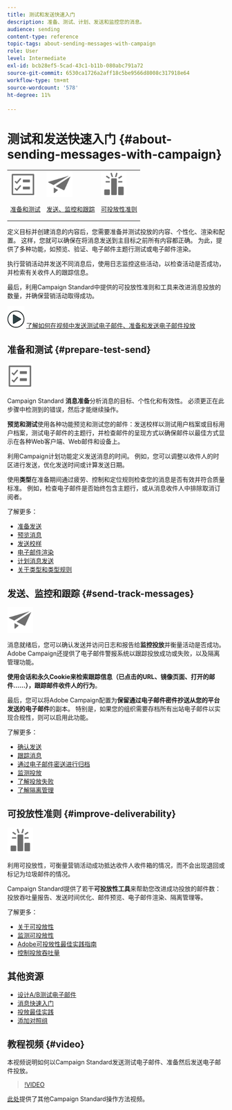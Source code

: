 ```yaml
---
title: 测试和发送快速入门
description: 准备、测试、计划、发送和监控您的消息。
audience: sending
content-type: reference
topic-tags: about-sending-messages-with-campaign
role: User
level: Intermediate
exl-id: bcb28ef5-5cad-43c1-b11b-080abc791a72
source-git-commit: 6530ca1726a2aff18c5be9566d8008c317918e64
workflow-type: tm+mt
source-wordcount: '578'
ht-degree: 11%

---
```


# 测试和发送快速入门 {#about-sending-messages-with-campaign}

<table>
<tr>
<td><img src="assets/do-not-localize/icon_prepare.svg" width="60px"><p><a href="#prepare-test-send">准备和测试</a></p></td>
<td><img src="assets/do-not-localize/icon_send.svg" width="60px"><p><a href="#send-track-messages">发送、监控和跟踪</a></p></td>
<td><img src="assets/do-not-localize/icon_deliverability.svg" width="60px"><p><a href="#improve-deliverability">可投放性准则</a></p></td></tr>
</table>

定义目标并创建消息的内容后，您需要准备并测试投放的内容、个性化、渲染和配置。 这样，您就可以确保在将消息发送到主目标之前所有内容都正确。 为此，提供了多种功能，如预览、验证、电子邮件主题行测试或电子邮件渲染。

执行营销活动并发送不同消息后，使用日志监控这些活动，以检查活动是否成功，并检索有关收件人的跟踪信息。

最后，利用Campaign Standard中提供的可投放性准则和工具来改进消息投放的数量，并确保营销活动取得成功。

![](assets/do-not-localize/how-to-video.png) [了解如何在视频中发送测试电子邮件、准备和发送电子邮件投放](#video)

## 准备和测试 {#prepare-test-send}

<img src="assets/do-not-localize/icon_prepare.svg" width="60px">

Campaign Standard **消息准备**&#x200B;分析消息的目标、个性化和有效性。 必须更正在此步骤中检测到的错误，然后才能继续操作。

**预览和测试**&#x200B;使用各种功能预览和测试您的邮件：发送校样以测试用户档案或目标用户档案，测试电子邮件的主题行，并检查邮件的呈现方式以确保邮件以最佳方式显示在各种Web客户端、Web邮件和设备上。

利用Campaign计划功能定义发送消息的时间。 例如，您可以调整以收件人的时区进行发送，优化发送时间或计算发送日期。

使用&#x200B;**类型**&#x200B;在准备期间通过疲劳、控制和定位规则检查您的消息是否有效并符合质量标准。 例如，检查电子邮件是否始终包含主题行，或从消息收件人中排除取消订阅者。

了解更多：

* [准备发送](../../sending/using/preparing-the-send.md)
* [预览消息](../../sending/using/previewing-messages.md)
* [发送校样](../../sending/using/sending-proofs.md)
* [电子邮件渲染](../../sending/using/email-rendering.md)
* [计划消息发送](../../sending/using/about-scheduling-messages.md)
* [关于类型和类型规则](../../sending/using/about-typology-rules.md)

## 发送、监控和跟踪 {#send-track-messages}

<img src="assets/do-not-localize/icon_send.svg"  width="60px">

消息就绪后，您可以确认发送并访问日志和报告给&#x200B;**监控投放**&#x200B;并衡量活动是否成功。 Adobe Campaign还提供了电子邮件警报系统以跟踪投放成功或失败，以及隔离管理功能。

**使用会话和永久Cookie来检索跟踪信息（已点击的URL、镜像页面、打开的邮件……），跟踪邮件收件人的行为**。

最后，您可以将Adobe Campaign配置为&#x200B;**保留通过电子邮件密件抄送从您的平台发送的电子邮件**&#x200B;的副本。 特别是，如果您的组织需要存档所有出站电子邮件以实现合规性，则可以启用此功能。

了解更多：

* [确认发送](../../sending/using/confirming-the-send.md)
* [跟踪消息](../../sending/using/tracking-messages.md)
* [通过电子邮件密送进行归档](../../sending/using/archiving.md)
* [监测投放](../../sending/using/monitoring-a-delivery.md)
* [了解投放失败](../../sending/using/understanding-delivery-failures.md)
* [了解隔离管理](../../sending/using/understanding-quarantine-management.md)

## 可投放性准则 {#improve-deliverability}

<img src="assets/do-not-localize/icon_deliverability.svg"  width="60px">

利用可投放性，可衡量营销活动成功抵达收件人收件箱的情况，而不会出现退回或标记为垃圾邮件的情况。

Campaign Standard提供了若干&#x200B;**可投放性工具**&#x200B;来帮助您改进成功投放的邮件数：投放吞吐量报告、发送时间优化、邮件预览、电子邮件渲染、隔离管理等。

了解更多：

* [关于可投放性](../../sending/using/about-deliverability.md)
* [监测可投放性](../../sending/using/monitor-deliverability.md)
* [Adobe可投放性最佳实践指南](https://experienceleague.adobe.com/docs/deliverability-learn/deliverability-best-practice-guide/introduction.html?lang=zh-Hans)
* [控制投放吞吐量](../../reporting/using/delivery-throughput.md)

## 其他资源

* [设计A/B测试电子邮件](../../channels/using/designing-an-a-b-test-email.md)
* [消息快速入门](../../channels/using/key-steps-to-send-a-message.md)
* [投放最佳实践](../../sending/using/delivery-best-practices.md)
* [添加对照组](../../sending/using/control-group.md)

## 教程视频 {#video}

本视频说明如何以Campaign Standard发送测试电子邮件、准备然后发送电子邮件投放。

>[!VIDEO](https://video.tv.adobe.com/v/24013/)

[此处](https://experienceleague.adobe.com/docs/campaign-standard-learn/tutorials/overview.html?lang=zh-Hans)提供了其他Campaign Standard操作方法视频。
